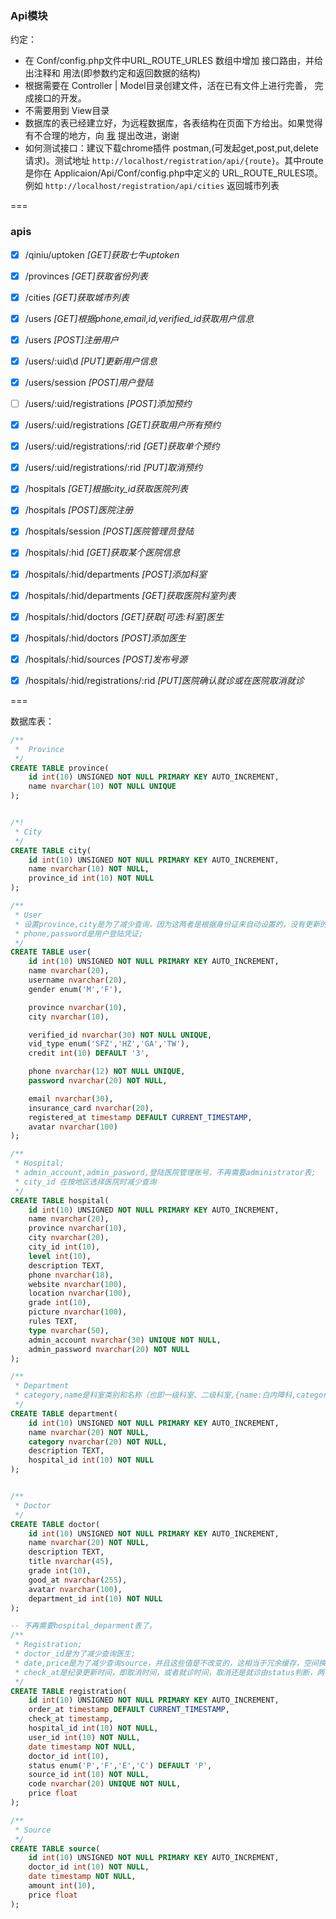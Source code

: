 ### Api模块

约定：
- 在 Conf/config.php文件中URL_ROUTE_URLES 数组中增加 接口路由，并给出注释和 用法(即参数约定和返回数据的结构)
- 根据需要在 Controller | Model目录创建文件，活在已有文件上进行完善， 完成接口的开发。
- 不需要用到 View目录
- 数据库的表已经建立好，为远程数据库，各表结构在页面下方给出。如果觉得有不合理的地方，向 [我](mailto:i.dragonxx@icloud.com) 提出改进，谢谢
- 如何测试接口：建议下载chrome插件 postman,(可发起get,post,put,delete请求)。测试地址 `http://localhost/registration/api/{route}`。其中route是你在 Applicaion/Api/Conf/config.php中定义的 URL_ROUTE_RULES项。例如 `http://localhost/registration/api/cities`  返回城市列表

===

### apis
- [x] /qiniu/uptoken    _[GET]获取七牛uptoken_
- [x] /provinces    _[GET]获取省份列表_
- [x] /cities   _[GET]获取城市列表_
- [x] /users    _[GET]根据phone,email,id,verified_id获取用户信息_
- [x] /users    _[POST]注册用户_
- [x] /users/:uid\d   _[PUT]更新用户信息_
- [x] /users/session     _[POST]用户登陆_
- [ ] /users/:uid/registrations     _[POST]添加预约_
- [x] /users/:uid/registrations     _[GET]获取用户所有预约_
- [x] /users/:uid/registrations/:rid    _[GET]获取单个预约_
- [x] /users/:uid/registrations/:rid    _[PUT]取消预约_
- [x] /hospitals    _[GET]根据city_id获取医院列表_
- [x] /hospitals    _[POST]医院注册_
- [x] /hospitals/session    _[POST]医院管理员登陆_
- [x] /hospitals/:hid   _[GET]获取某个医院信息_
- [x] /hospitals/:hid/departments   _[POST]添加科室_
- [x] /hospitals/:hid/departments   _[GET]获取医院科室列表_
- [x] /hospitals/:hid/doctors   _[GET]获取[可选:科室]医生_
- [x] /hospitals/:hid/doctors   _[POST]添加医生_
- [x] /hospitals/:hid/sources   _[POST]发布号源_
- [x] /hospitals/:hid/registrations/:rid    _[PUT]医院确认就诊或在医院取消就诊_


===


数据库表：
```sql
/**
 *  Province
 */
CREATE TABLE province(
    id int(10) UNSIGNED NOT NULL PRIMARY KEY AUTO_INCREMENT,
    name nvarchar(10) NOT NULL UNIQUE 
);


/*!
 * City
 */
CREATE TABLE city(
    id int(10) UNSIGNED NOT NULL PRIMARY KEY AUTO_INCREMENT,
    name nvarchar(10) NOT NULL,
    province_id int(10) NOT NULL
);

/**
 * User
 * 设置province,city是为了减少查询，因为这两者是根据身份证来自动设置的，没有更新的需求;
 * phone,password是用户登陆凭证;
 */
CREATE TABLE user(
    id int(10) UNSIGNED NOT NULL PRIMARY KEY AUTO_INCREMENT,
    name nvarchar(20),
    username nvarchar(20),
    gender enum('M','F'),

    province nvarchar(10),
    city nvarchar(10),

    verified_id nvarchar(30) NOT NULL UNIQUE,
    vid_type enum('SFZ','HZ','GA','TW'),
    credit int(10) DEFAULT '3',

    phone nvarchar(12) NOT NULL UNIQUE,
    password nvarchar(20) NOT NULL,

    email nvarchar(30),
    insurance_card nvarchar(20),
    registered_at timestamp DEFAULT CURRENT_TIMESTAMP,
    avatar nvarchar(100)
);

/**
 * Hospital;
 * admin_account,admin_pasword,登陆医院管理账号，不再需要administrator表;
 * city_id 在按地区选择医院时减少查询
 */
CREATE TABLE hospital(
    id int(10) UNSIGNED NOT NULL PRIMARY KEY AUTO_INCREMENT,
    name nvarchar(20),
    province nvarchar(10),
    city nvarchar(20),
    city_id int(10),
    level int(10),
    description TEXT,
    phone nvarchar(18),
    website nvarchar(100),
    location nvarchar(100),
    grade int(10),
    picture nvarchar(100),
    rules TEXT,
    type nvarchar(50),
    admin_account nvarchar(30) UNIQUE NOT NULL, 
    admin_password nvarchar(20) NOT NULL
);

/**
 * Department
 * category,name是科室类别和名称（也即一级科室、二级科室,{name:白内障科,category:眼科}）
 */
CREATE TABLE department(
    id int(10) UNSIGNED NOT NULL PRIMARY KEY AUTO_INCREMENT,
    name nvarchar(20) NOT NULL,
    category nvarchar(20) NOT NULL,
    description TEXT,
    hospital_id int(10) NOT NULL
);


/**
 * Doctor
 */
CREATE TABLE doctor(
    id int(10) UNSIGNED NOT NULL PRIMARY KEY AUTO_INCREMENT,
    name nvarchar(20) NOT NULL,
    description TEXT,
    title nvarchar(45),
    grade int(10),
    good_at nvarchar(255),
    avatar nvarchar(100),
    department_id int(10) NOT NULL
);

-- 不再需要hospital_deparment表了。
/**
 * Registration;
 * doctor_id是为了减少查询医生;
 * date,price是为了减少查询source，并且这些值是不改变的，这相当于冗余缓存，空间换时间
 * check_at是纪录更新时间，即取消时间，或者就诊时间，取消还是就诊由status判断，两者结合可提供明确信息
 */
CREATE TABLE registration(
    id int(10) UNSIGNED NOT NULL PRIMARY KEY AUTO_INCREMENT,
    order_at timestamp DEFAULT CURRENT_TIMESTAMP,
    check_at timestamp,
    hospital_id int(10) NOT NULL,
    user_id int(10) NOT NULL,
    date timestamp NOT NULL,
    doctor_id int(10),
    status enum('P','F','E','C') DEFAULT 'P',
    source_id int(10) NOT NULL,
    code nvarchar(20) UNIQUE NOT NULL,
    price float
);

/**
 * Source
 */
CREATE TABLE source(
    id int(10) UNSIGNED NOT NULL PRIMARY KEY AUTO_INCREMENT,
    doctor_id int(10) NOT NULL,
    date timestamp NOT NULL,
    amount int(10),
    price float
);
```